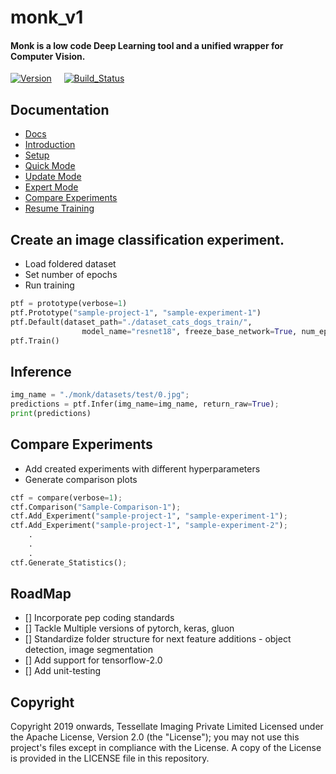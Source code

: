 # monk_v1
#### Monk is a low code Deep Learning tool and a unified wrapper for Computer Vision.
[![Version](https://img.shields.io/badge/version-v1.0-lightgrey)](https://github.com/Tessellate-Imaging/monk_v1) &nbsp; &nbsp;
[![Build_Status](https://img.shields.io/badge/build-passing-green)](https://github.com/Tessellate-Imaging/monk_v1)


## Documentation
- [Docs](https://clever-noyce-f9d43f.netlify.com/#/)
- [Introduction](https://clever-noyce-f9d43f.netlify.com/#/introduction)
- [Setup](https://clever-noyce-f9d43f.netlify.com/#/setup/setup)
- [Quick Mode](https://clever-noyce-f9d43f.netlify.com/#/quick_mode/quickmode_pytorch)
- [Update Mode](https://clever-noyce-f9d43f.netlify.com/#/update_mode/update_dataset)
- [Expert Mode](https://clever-noyce-f9d43f.netlify.com/#/expert_mode)
- [Compare Experiments](https://clever-noyce-f9d43f.netlify.com/#/compare_experiment)
- [Resume Training](https://clever-noyce-f9d43f.netlify.com/#/resume_training)



## Create an image classification experiment.
- Load foldered dataset
- Set number of epochs
- Run training

```python
ptf = prototype(verbose=1)
ptf.Prototype("sample-project-1", "sample-experiment-1")
ptf.Default(dataset_path="./dataset_cats_dogs_train/", 
                model_name="resnet18", freeze_base_network=True, num_epochs=2)
ptf.Train()
```

## Inference

```python
img_name = "./monk/datasets/test/0.jpg";
predictions = ptf.Infer(img_name=img_name, return_raw=True);
print(predictions)
```


## Compare Experiments

- Add created experiments with different hyperparameters
- Generate comparison plots

```python
ctf = compare(verbose=1);
ctf.Comparison("Sample-Comparison-1");
ctf.Add_Experiment("sample-project-1", "sample-experiment-1");
ctf.Add_Experiment("sample-project-1", "sample-experiment-2");
    .
    . 
    .
ctf.Generate_Statistics();
```

## RoadMap
- [] Incorporate pep coding standards
- [] Tackle Multiple versions of pytorch, keras, gluon
- [] Standardize folder structure for next feature additions - object detection, image segmentation
- [] Add support for tensorflow-2.0
- [] Add unit-testing


## Copyright

Copyright 2019 onwards, Tessellate Imaging Private Limited Licensed under the Apache License, Version 2.0 (the "License"); you may not use this project's files except in compliance with the License. A copy of the License is provided in the LICENSE file in this repository.
